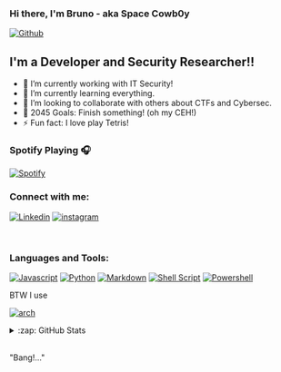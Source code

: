 ### Hi there, I'm Bruno - aka Space Cowb0y

[![Github](https://img.shields.io/github/followers/Space-Cowb0y.svg?style=social&label=Follow&maxAge=2592000)](https://github.com/Space-Cowb0y)

## I'm a Developer and Security Researcher!!

- 🔭 I’m currently working with IT Security!
- 🌱 I’m currently learning everything.
- 👯 I’m looking to collaborate with others about CTFs and Cybersec.
- 🥅 2045 Goals: Finish something! (oh my CEH!)
- ⚡ Fun fact: I love play Tetris!

### Spotify Playing 🎧


[![Spotify](https://spotify-for-readme.space-cowb0y.vercel.app//api/spotify)](https://open.spotify.com/user/mitzraell)


### Connect with me:

[![Linkedin](https://img.shields.io/badge/linkedin-%230077B5.svg?&style=for-the-badge&logo=linkedin&logoColor=white)](https://www.linkedin.com/in/bruno-henrique-carvalho/)
[![instagram](https://img.shields.io/badge/Instagram-E4405F?style=for-the-badge&logo=instagram&logoColor=white)][instagram]

<br>

### Languages and Tools:

[![Javascript](https://img.shields.io/badge/JavaScript-F7DF1E?style=for-the-badge&logo=javascript&logoColor=black)](https://www.youtube.com/watch?v=dQw4w9WgXcQ)
[![Python](https://img.shields.io/badge/Python-14354C?style=for-the-badge&logo=python&logoColor=white)](https://www.youtube.com/watch?v=dQw4w9WgXcQ)
[![Markdown](https://img.shields.io/badge/Markdown-000000?style=for-the-badge&logo=markdown&logoColor=white)](https://www.youtube.com/watch?v=dQw4w9WgXcQ)
[![Shell Script](https://img.shields.io/badge/Shell_Script-121011?style=for-the-badge&logo=gnu-bash&logoColor=white)](https://www.youtube.com/watch?v=dQw4w9WgXcQ)
[![Powershell](https://img.shields.io/badge/Powershell-2CA5E0?style=for-the-badge&logo=powershell&logoColor=white)](https://www.youtube.com/watch?v=dQw4w9WgXcQ)


BTW I use

[![arch](https://img.shields.io/badge/Arch_Linux-1793D1?style=for-the-badge&logo=arch-linux&logoColor=white)](https://archlinux.org/)


<details>
<summary>:zap: GitHub Stats</summary>
  
![Space Cowb0y's github stats](https://github-readme-stats.vercel.app/api/top-langs/?username=Space-Cowb0y&theme=blue-green)
  
![Space Cowb0y's github stats](https://github-readme-stats.vercel.app/api?username=Space-Cowb0y&theme=blue-green)
</details>

<br>

"Bang!..." 

[twitter]: https://twitter.com/Sp4ce_Cowb0y_
[instagram]: https://instagram.com/brunohoc
[linkedin]: https://www.linkedin.com/in/bruno-henrique-carvalho/
